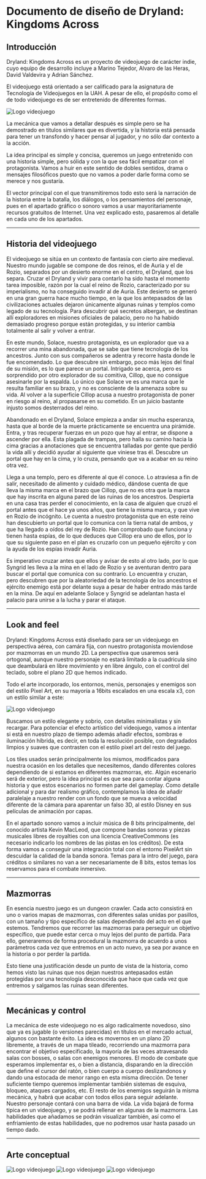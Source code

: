 # Documento de diseño de Dryland: Kingdoms Across

## Introducción
Dryland: Kingdoms Across es un proyecto de videojuego de carácter indie, cuyo equipo de desarrollo incluye a Marino Tejedor, Alvaro de las Heras, David Valdevira y Adrian Sánchez.

El videojuego está orientado a ser calificado para la asignatura de Tecnología de Videojuegos en la UAH. A pesar de ello, el propósito como el de todo videojuego es de ser entretenido de diferentes formas.

![Logo videojuego](/Artwork/Desierto_logo_v2.png)

La mecánica que vamos a detallar después es simple pero se ha demostrado en titulos similares que es divertida, y la historia está pensada para tener un transfondo y hacer pensar al jugador, y no sólo dar contexto a la acción.

La idea principal es simple y concisa, queremos un juego entretenido con una historia simple, pero sólida y con la que sea fácil empatizar con el protagonista. Vamos a huir en este sentido de dobles sentidos, drama o mensajes filosóficos puesto que no vamos a poder darle forma como se merece y nos gustaría.
 
El vector principal con el que transmitiremos todo esto será la narración de la historia entre la batalla, los diálogos, o los pensamientos del personaje, pues en el apartado gráfico o sonoro vamos a usar mayoritariamente recursos gratuitos de Internet. Una vez explicado esto, pasaremos al detalle en cada uno de los apartados.
 
 ---
 ## Historia del videojuego
 
El videojuego se sitúa en un contexto de fantasía con cierto aire medieval. Nuestro mundo jugable se compone de dos reinos, el de Auria y el de Rozio, separados por un desierto enorme en el centro, el Dryland, que los separa. Cruzar el Dryland y vivir para contarlo ha sido hasta el momento tarea imposible, razón por la cual el reino de Rozio, caracterizado por su imperialismo, no ha conseguido invadir al de Auria. Este desierto se generó en una gran guerra hace mucho tiempo, en la que los antepasados de las civilizaciones actuales dejaron únicamente algunas ruinas y templos como legado de su tecnología. Para descubrir qué secretos albergan, se destinan allí exploradores en misiones oficiales de palacio, pero no ha habido demasiado progreso porque están protegidas, y su interior cambia totalmente al salir y volver a entrar.

En este mundo, Solace, nuestro protagonista, es un explorador que va a recorrer una mina abandonada, que se sabe que tiene tecnología de los ancestros. Junto con sus compañeros se adentra y recorre hasta donde le fue encomendado. Lo que descubre sin embargo, poco más lejos del final de su misión, es lo que parece un portal. Intrigado se acerca, pero es sorprendido por otro explorador de su comitiva, Cillop, que no consigue asesinarle por la espalda. Lo único que Solace ve es una marca que le resulta familiar en su brazo, y no es consciente de la amenaza sobre su vida. Al volver a la superficie Cillop acusa a nuestro protagonista de poner en riesgo al reino, al propasarse en su cometido. En un juicio bastante injusto somos desterrados del reino.

Abandonado en el Dryland, Solace empieza a andar sin mucha esperanza, hasta que al borde de la muerte prácticamente se encuentra una pirámide. Entra, y tras recuperar fuerzas en un pozo que hay al entrar, se dispone a ascender por ella. Esta plagada de trampas, pero halla su camino hacia la cima gracias a anotaciones que se encuentra talladas por gente que perdió la vida allí y decidió ayudar al siguiente que viniese tras él. Descubre un portal que hay en la cima, y lo cruza, pensando que va a acabar en su reino otra vez.

Llega a una templo, pero es diferente al que él conoce. Lo atraviesa a fin de salir, necesitado de alimento y cuidado médico, dándose cuenta de que lleva la misma marca en el brazo que Cillop, que no es otra que la marca que hay inscrita en alguna pared de las ruinas de los ancestros. Despierta en una casa tras perder el conocimiento, en la casa de alguien que cruzó el portal antes que el hace ya unos años, que tiene la misma marca, y que vive en Rozio de incógnito. Le cuenta a nuestro protagonista que en este reino han descubierto un portal que lo comunica con la tierra natal de ambos, y que ha llegado a oídos del rey de Rozio. Han comprobado que funciona y tienen hasta espías, de lo que deduces que Cillop era uno de ellos, por lo que su siguiente paso en el plan es cruzarlo con un pequeño ejército y con la ayuda de los espías invadir Auria. 

Es imperativo cruzar antes que ellos y avisar de esto al otro lado, por lo que Syngrid les lleva a la mina en el lado de Rozio y se aventuran dentro para buscar el portal que comunica con su contrario. Lo encuentra y cruzan, pero descubren que por la aleatoriedad de la tecnología de los ancestros el ejército enemigo está por delante suya a pesar de haber entrado más tarde en la mina. De aquí en adelante Solace y Syngrid se adelantan hasta el palacio para unirse a la lucha y parar el ataque.

---
## Look and feel

Dryland: Kingdoms Across está diseñado para ser un videojuego en perspectiva aérea, con camára fija, con nuestro protagonista moviendose por mazmorras en un mundo 2D. La perspectiva que usaremos será ortogonal, aunque nuestro personaje no estará limitado a la cuadricula sino que deambulará en libre movimiento y en libre ángulo, con el control del teclado, sobre el plano 2D que hemos indicado.

Todo el arte incorporado, los entornos, menús, personajes y enemigos son del estilo Pixel Art, en su mayoría a 16bits escalados en una escala x3, con un estilo similar a este:


![Logo videojuego](/Artwork/arte-concept.png)

Buscamos un estilo elegante y sobrio, con detalles minimalistas y sin recargar. Para potenciar el efecto artístico del videojuego, vamos a intentar si está en nuestro plazo de tiempo además añadir efectos, sombras e iluminación híbrida, es decir, en toda la resolución posible, con degradados limpios y suaves que contrasten con el estilo pixel art del resto del juego.

Los tiles usados serán principalmente los mismos, modificados para nuestra ocasión en los detalles que necesitemos, dando diferentes colores dependiendo de si estamos en diferentes mazmorras, etc. Algún escenario será de exterior, pero la idea principal es que sea para contar alguna historia y que estos escenarios no formen parte del gameplay. Como detalle adicional y para dar realismo gráfico, contemplamos la idea de añadir paralelaje a nuestro render con un fondo que se mueva a velocidad diferente de la cámara para aparentar un falso 3D, al estilo Disney en sus películas de animación por capas.

En el apartado sonoro vamos a incluir música de 8 bits principalmente, del conocido artista Kevin MacLeod, que compone bandas sonoras y piezas musicales libres de royalties con una licencia CreativeCommons (es necesario indicarlo los nombres de las pistas en los créditos). De esta forma vamos a conseguir una integración total con el entorno PixelArt sin descuidar la calidad de la banda sonora. Temas para la intro del juego, para créditos o similares no van a ser necesariamente de 8 bits, estos temas los reservamos para el combate inmersivo.

---
## Mazmorras

En esencia nuestro juego es un dungeon crawler. Cada acto consistirá en uno o varios mapas de mazmorras, con diferentes salas unidas por pasillos, con un tamaño y tipo específico de salas dependiendo del acto en el que estemos. Tendremos que recorrer las mazmorras para perseguir un objetivo específico, que puede estar cerca o muy lejos del punto de partida. Para ello, generaremos de forma procedural la mazmorra de acuerdo a unos parámetros cada vez que entremos en un acto nuevo, ya sea por avance en la historia o por perder la partida.

Esto tiene una justificación desde un punto de vista de la historia, como hemos visto las ruinas que nos dejan nuestros antepasados están protegidas por una tecnología desconocida que hace que cada vez que entremos y salgamos las ruinas sean diferentes.

---
## Mecánicas y control

La mecánica de este videojuego no es algo radicalmente novedoso, sino que ya es jugable (o versiones parecidas) en títulos en el mercado actual, algunos con bastante éxito. La idea es movernos en un plano 2D libremente, a través de un mapa tileado, recorriendo una mazmorra para encontrar el objetivo especificado, la mayoría de las veces atravesando salas con bosses, o salas con enemigos menores. El modo de combate que esperamos implementar es, o bien a distancia, disparando en la dirección que define el cursor del ratón, o bien cuerpo a cuerpo deslizandonos y dando una estocada de menor rango en esta misma dirección. De tener suficiente tiempo queremos implementar también sistemas de esquiva, bloqueo, ataques cargados, etc.
El resto de los enemigos seguirán la misma mecánica, y habrá que acabar con todos ellos para seguir adelante.
Nuestro personaje contará con una barra de vida. La vida bajará de forma típica en un videojuego, y se podrá rellenar en algunas de la mazmorra. Las habilidades que añadamos se podrán visualizar también, así como el enfriamiento de estas habilidades, que no podremos usar hasta pasado un tiempo dado.

---
## Arte conceptual

![Logo videojuego](/Artwork/personajes-concept-1.PNG)
![Logo videojuego](/Artwork/personajes-concept-2.PNG)
![Logo videojuego](/Artwork/personajes-concept-3.PNG)
